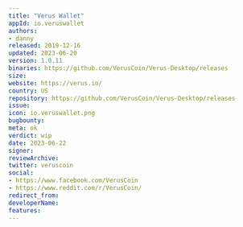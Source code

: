 ```yaml
---
title: "Verus Wallet"
appId: io.veruswallet
authors:
- danny
released: 2019-12-16
updated: 2023-06-20
version: 1.0.11
binaries: https://github.com/VerusCoin/Verus-Desktop/releases
size: 
website: https://verus.io/
country: US
repository: https://github.com/VerusCoin/Verus-Desktop/releases
issue: 
icon: io.veruswallet.png
bugbounty: 
meta: ok
verdict: wip 
date: 2023-06-22
signer: 
reviewArchive: 
twitter: veruscoin
social:
- https://www.facebook.com/VerusCoin
- https://www.reddit.com/r/VerusCoin/
redirect_from:
developerName: 
features:
--- 
```

